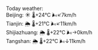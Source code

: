 Today weather:  
Beijing: ☀️ 🌡️+24°C 🌬️↙7km/h  
Tianjin: 🌦 🌡️+21°C 🌬️↙11km/h  
Shijiazhuang: 🌦 🌡️+22°C 🌬️→0km/h  
Tangshan: 🌦 🌡️+22°C 🌬️↓11km/h  
